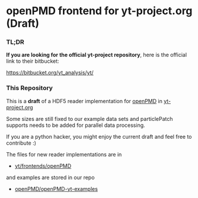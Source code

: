 openPMD frontend for yt-project.org (Draft)
===========================================

### TL;DR

**If you are looking for the official yt-project repository**,
here is the official link to their bitbucket:

  https://bitbucket.org/yt_analysis/yt/


### This Repository

This is a **draft** of a HDF5 reader implementation for
[openPMD](http://openPMD.org) in [yt-project.org](http://yt-project.org/)

Some sizes are still fixed to our example data sets and particlePatch
supports needs to be added for parallel data processing.

If you are a python hacker, you might enjoy the current draft and feel
free to contribute :)

The files for new reader implementations are in
 - [yt/frontends/openPMD](https://github.com/openPMD/openPMD-yt/tree/dev-1.0.0/yt/frontends/openPMD)

and examples are stored in our repo
 - [openPMD/openPMD-yt-examples](https://github.com/openPMD/openPMD-yt-examples)
